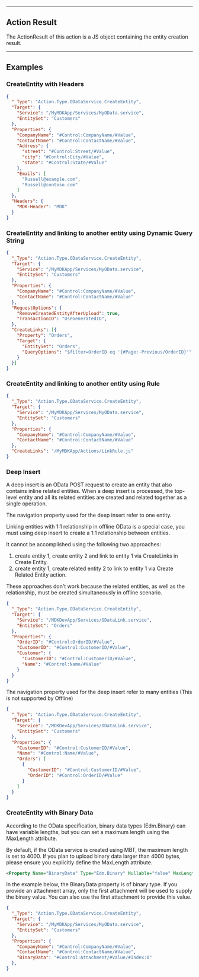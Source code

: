 
----
## Action Result
The ActionResult of this action is a JS object containing the entity creation result.

----
## Examples

### CreateEntity with Headers

```json
{
  "_Type": "Action.Type.ODataService.CreateEntity",
  "Target": {
    "Service": "/MyMDKApp/Services/MyOData.service",
    "EntitySet": "Customers"
  },
  "Properties": {
    "CompanyName": "#Control:CompanyName/#Value",
    "ContactName": "#Control:ContactName/#Value",
    "Address": {
      "street": "#Control:Street/#Value",
      "city": "#Control:City/#Value",
      "state": "#Control:State/#Value"
    },
    "Emails": [
      "Russell@example.com",
      "Russell@contoso.com"
    ]
  },
  "Headers": {
    "MDK-Header": "MDK"
  }
}
```

### CreateEntity and linking to another entity using Dynamic Query String

```json
{
  "_Type": "Action.Type.ODataService.CreateEntity",
  "Target": {
    "Service": "/MyMDKApp/Services/MyOData.service",
    "EntitySet": "Customers"
  },
  "Properties": {
    "CompanyName": "#Control:CompanyName/#Value",
    "ContactName": "#Control:ContactName/#Value"
  },
  "RequestOptions": {
    "RemoveCreatedEntityAfterUpload": true,
    "TransactionID": "UseGeneratedID",
  },
  "CreateLinks": [{
    "Property": "Orders",
    "Target": {
      "EntitySet": "Orders",
      "QueryOptions": "$filter=OrderID eq '{#Page:-Previous/OrderID}'"
    }
  }]
}
```

### CreateEntity and linking to another entity using Rule

```json
{
  "_Type": "Action.Type.ODataService.CreateEntity",
  "Target": {
    "Service": "/MyMDKApp/Services/MyOData.service",
    "EntitySet": "Customers"
  },
  "Properties": {
    "CompanyName": "#Control:CompanyName/#Value",
    "ContactName": "#Control:ContactName/#Value"
  },
  "CreateLinks": "/MyMDKApp/Actions/LinkRule.js"
}
```

### Deep Insert

A deep insert is an OData POST request to create an entity that also contains inline related entities. When a deep insert is processed, the top-level entity and all its related entities are created and related together as a single operation. 

The navigation property used for the deep insert refer to one entity.

Linking entities with 1:1 relationship in offline OData is a special case, you must using deep insert to create a 1:1 relationship between entities.

It cannot be accomplished using the following two approaches:

1. create entity 1, create entity 2 and link to entity 1 via CreateLinks in Create Entity.
2. create entity 1, create related entity 2 to link to entity 1 via Create Related Entity action.

These approaches don't work because the related entities, as well as the relationship, must be created simultaneously in offline scenario.

```json
{
  "_Type": "Action.Type.ODataService.CreateEntity",
  "Target": {
    "Service": "/MDKDevApp/Services/ODataLink.service",
    "EntitySet": "Orders"
  },
  "Properties": {
    "OrderID": "#Control:OrderID/#Value",
    "CustomerID": "#Control:CustomerID/#Value",
    "Customer": {
      "CustomerID": "#Control:CustomerID/#Value",
      "Name": "#Control:Name/#Value"
    }
  }
}
```

The navigation property used for the deep insert refer to many entities (This is not supported by Offline)

```json
{
  "_Type": "Action.Type.ODataService.CreateEntity",
  "Target": {
    "Service": "/MDKDevApp/Services/ODataLink.service",
    "EntitySet": "Customers"
  },
  "Properties": {
    "CustomerID": "#Control:CustomerID/#Value",
    "Name": "#Control:Name/#Value",
    "Orders": [
      {
        "CustomerID": "#Control:CustomerID/#Value",
        "OrderID": "#Control:OrderID/#Value"
      }
    ]
  }
}
```

### CreateEntity with Binary Data

According to the OData specification, binary data types (Edm.Binary) can have variable lengths, but you can set a maximum length using the MaxLength attribute.

By default, if the OData service is created using MBT, the maximum length is set to 4000. If you plan to upload binary data larger than 4000 bytes, please ensure you explicitly define the MaxLength attribute.

```xml
<Property Name="BinaryData" Type="Edm.Binary" Nullable="false" MaxLength="5000"/>
```

In the example below, the BinaryData property is of binary type. If you provide an attachment array, only the first attachment will be used to supply the binary value. You can also use the first attachment to provide this value.

```json
{
  "_Type": "Action.Type.ODataService.CreateEntity",
  "Target": {
    "Service": "/MyMDKApp/Services/MyOData.service",
    "EntitySet": "Customers"
  },
  "Properties": {
    "CompanyName": "#Control:CompanyName/#Value",
    "ContactName": "#Control:ContactName/#Value",
    "BinaryData": "#Control:Attachment/#Value/#Index:0"
  },
}
```
